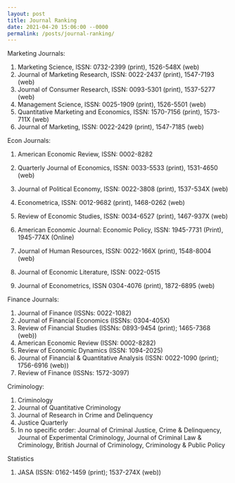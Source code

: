 ```yaml
---
layout: post
title: Journal Ranking
date: 2021-04-20 15:06:00 --0000
permalink: /posts/journal-ranking/
---
```


Marketing Journals:
1.	Marketing Science, ISSN: 0732-2399 (print), 1526-548X (web)
2.	Journal of Marketing Research, ISSN: 0022-2437 (print), 1547-7193 (web)
3.	Journal of Consumer Research, ISSN: 0093-5301 (print), 1537-5277 (web)
4.	Management Science, ISSN: 0025-1909 (print), 1526-5501 (web)
5.	Quantitative Marketing and Economics, ISSN: 1570-7156 (print), 1573-711X (web)
6.	Journal of Marketing, ISSN: 0022-2429 (print), 1547-7185 (web)

Econ Journals:
1.	American Economic Review, ISSN: 0002-8282
2.	Quarterly Journal of Economics, ISSN: 0033-5533 (print), 1531-4650 (web)
3.	Journal of Political Economy, ISSN: 0022-3808 (print), 1537-534X (web)
4.	Econometrica, ISSN: 0012-9682 (print), 1468-0262 (web)
5.	Review of Economic Studies, ISSN: 0034-6527 (print), 1467-937X (web)

6. American Economic Journal: Economic Policy, ISSN: 1945-7731 (Print), 1945-774X (Online)
7. Journal of Human Resources, ISSN: 0022-166X (print), 1548-8004 (web)
8. Journal of Economic Literature, ISSN: 0022-0515

9. Journal of Econometrics, ISSN 0304-4076 (print), 1872-6895 (web)

Finance Journals: 
1.	Journal of Finance (ISSNs: 0022-1082)
2.	Journal of Financial Economics (ISSNs: 0304-405X)
3.	Review of Financial Studies (ISSNs: 0893-9454 (print); 1465-7368 (web)) 
4.	American Economic Review (ISSN: 0002-8282)
5.	Review of Economic Dynamics (ISSN: 1094-2025)
6.	Journal of Financial & Quantitative Analysis (ISSN: 0022-1090 (print); 1756-6916 (web))
7.	Review of Finance (ISSNs: 1572-3097)

Criminology:
1. Criminology
2. Journal of Quantitative Criminology
3. Journal of Research in Crime and Delinquency
4. Justice Quarterly
5. In no specific order: Journal of Criminal Justice, Crime & Delinquency, Journal of Experimental Criminology, Journal of Criminal Law & Criminology, British Journal of Criminology, Criminology & Public Policy

Statistics
1. JASA (ISSN: 0162-1459 (print); 1537-274X (web))